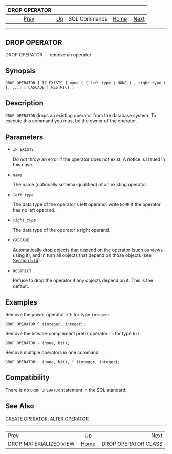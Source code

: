 <!--?xml version="1.0" encoding="UTF-8" standalone="no"?-->

|                          DROP OPERATOR                          |                                        |              |                                                       |                                                     |
| :-------------------------------------------------------------: | :------------------------------------- | :----------: | ----------------------------------------------------: | --------------------------------------------------: |
| [Prev](sql-dropmaterializedview.html "DROP MATERIALIZED VIEW")  | [Up](sql-commands.html "SQL Commands") | SQL Commands | [Home](index.html "PostgreSQL 17devel Documentation") |  [Next](sql-dropopclass.html "DROP OPERATOR CLASS") |

***

## DROP OPERATOR

DROP OPERATOR — remove an operator

## Synopsis

    DROP OPERATOR [ IF EXISTS ] name ( { left_type | NONE } , right_type ) [, ...] [ CASCADE | RESTRICT ]

## Description

`DROP OPERATOR` drops an existing operator from the database system. To execute this command you must be the owner of the operator.

## Parameters

* `IF EXISTS`

    Do not throw an error if the operator does not exist. A notice is issued in this case.

* *`name`*

    The name (optionally schema-qualified) of an existing operator.

* *`left_type`*

    The data type of the operator's left operand; write `NONE` if the operator has no left operand.

* *`right_type`*

    The data type of the operator's right operand.

* `CASCADE`

    Automatically drop objects that depend on the operator (such as views using it), and in turn all objects that depend on those objects (see [Section 5.14](ddl-depend.html "5.14. Dependency Tracking")).

* `RESTRICT`

    Refuse to drop the operator if any objects depend on it. This is the default.

## Examples

Remove the power operator `a^b` for type `integer`:

    DROP OPERATOR ^ (integer, integer);

Remove the bitwise-complement prefix operator `~b` for type `bit`:

    DROP OPERATOR ~ (none, bit);

Remove multiple operators in one command:

    DROP OPERATOR ~ (none, bit), ^ (integer, integer);

## Compatibility

There is no `DROP OPERATOR` statement in the SQL standard.

## See Also

[CREATE OPERATOR](sql-createoperator.html "CREATE OPERATOR"), [ALTER OPERATOR](sql-alteroperator.html "ALTER OPERATOR")

***

|                                                                 |                                                       |                                                     |
| :-------------------------------------------------------------- | :---------------------------------------------------: | --------------------------------------------------: |
| [Prev](sql-dropmaterializedview.html "DROP MATERIALIZED VIEW")  |         [Up](sql-commands.html "SQL Commands")        |  [Next](sql-dropopclass.html "DROP OPERATOR CLASS") |
| DROP MATERIALIZED VIEW                                          | [Home](index.html "PostgreSQL 17devel Documentation") |                                 DROP OPERATOR CLASS |
